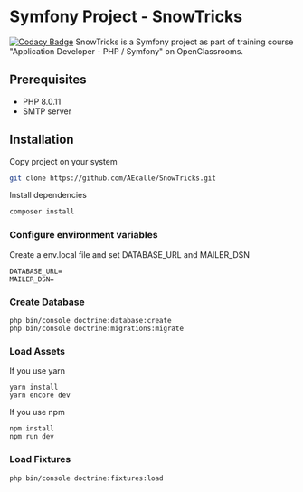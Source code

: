 # Symfony Project - SnowTricks
[![Codacy Badge](https://app.codacy.com/project/badge/Grade/e4cfe041f8d14ac6b834ac4e44cdd81f)](https://www.codacy.com/gh/AEcalle/SnowTricks/dashboard?utm_source=github.com&amp;utm_medium=referral&amp;utm_content=AEcalle/SnowTricks&amp;utm_campaign=Badge_Grade)
SnowTricks is a Symfony project as part of training course "Application Developer - PHP / Symfony" on OpenClassrooms.
## Prerequisites
*   PHP 8.0.11
*   SMTP server
## Installation
Copy project on your system
```bash
git clone https://github.com/AEcalle/SnowTricks.git
```
Install dependencies
```bash
composer install
```
### Configure environment variables

Create a env.local file and set DATABASE_URL and MAILER_DSN
```
DATABASE_URL=
MAILER_DSN=
```

### Create Database
```
php bin/console doctrine:database:create
php bin/console doctrine:migrations:migrate
```

### Load Assets
If you use yarn
```
yarn install
yarn encore dev
```
If you use npm
```
npm install
npm run dev
```

### Load Fixtures
```
php bin/console doctrine:fixtures:load
```



